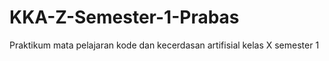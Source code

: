 # KKA-Z-Semester-1-Prabas
Praktikum mata pelajaran kode dan kecerdasan artifisial kelas X semester 1
